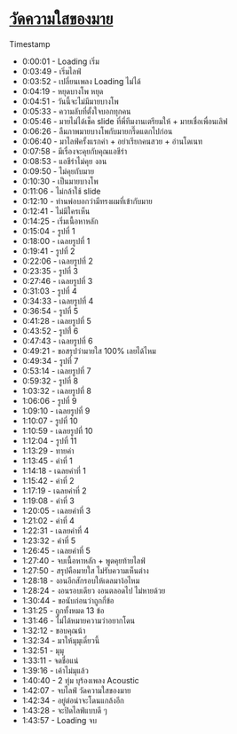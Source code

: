 # [วัดความใสของมาย](https://www.youtube.com/watch?v=gWFSu-d4MVo)

Timestamp

- 0:00:01 - Loading เริ่ม
- 0:03:49 - เริ่มไลฟ์
- 0:03:52 - เปลี่ยนเพลง Loading ไม่ได้
- 0:04:19 - หยุดบางโพ หยุด
- 0:04:51 - วันนี้จะไม่มีมายบางโพ
- 0:05:33 - ความลับที่ตั้งใจบอกทุกคน
- 0:05:46 - มายไม่ได้เช็ค slide ที่พี่ทีมงานเตรียมให้ + มายเชื่อเพื่อนเลิฟ
- 0:06:26 - ลืมภาพมายบางโพกับมายกรี๊ดแตกไปก่อน
- 0:06:40 - มาไลฟ์ครั้งแรกค่า + อย่าเรียกคนสวย + อ่านโดเนท
- 0:07:58 - มีเรื่องจะคุยกับคุณแอชีร่า
- 0:08:53 - แอชีร่าไม่คุย งอน
- 0:09:50 - ไม่คุยกับมาย
- 0:10:30 - เป็นมายบางโพ
- 0:11:06 - ไม่กล้าใช้ slide
- 0:12:10 - ท่านพ่อบอกว่ามีทรงผมที่เข้ากับมาย
- 0:12:41 - ไม่มีใครเห็น
- 0:14:25 - เริ่มเนื้อหาหลัก
- 0:15:04 - รูปที่ 1
- 0:18:00 - เฉลยรูปที่ 1
- 0:19:41 - รูปที่ 2
- 0:22:06 - เฉลยรูปที่ 2
- 0:23:35 - รูปที่ 3
- 0:27:46 - เฉลยรูปที่ 3
- 0:31:03 - รูปที่ 4
- 0:34:33 - เฉลยรูปที่ 4
- 0:36:54 - รูปที่ 5
- 0:41:28 - เฉลยรูปที่ 5
- 0:43:52 - รูปที่่ 6
- 0:47:43 - เฉลยรูปที่ 6
- 0:49:21 - ขอสรุปว่ามายใส 100% เลยได้ไหม
- 0:49:34 - รูปที่ 7
- 0:53:14 - เฉลยรูปที่ 7
- 0:59:32 - รูปที่ 8
- 1:03:32 - เฉลยรูปที่ 8
- 1:06:06 - รูปที่ 9
- 1:09:10 - เฉลยรูปที่ 9
- 1:10:07 - รูปที่ 10
- 1:10:59 - เฉลยรูปที่ 10
- 1:12:04 - รูปที่ 11
- 1:13:29 - ทายคำ
- 1:13:45 - คำที่ 1
- 1:14:18 - เฉลยคำที่ 1
- 1:15:42 - คำที่ 2
- 1:17:19 - เฉลยคำที่ 2
- 1:19:08 - คำที่ 3
- 1:20:05 - เฉลยคำที่ 3
- 1:21:02 - คำที่ 4
- 1:22:31 - เฉลยคำที่ 4
- 1:23:32 - คำที่ 5
- 1:26:45 - เฉลยคำที่ 5
- 1:27:40 - จบเนื้อหาหลัก + พูดคุยท้ายไลฟ์
- 1:27:50 - สรุปคือมายใส ไม่รับความเห็นต่าง
- 1:28:18 - งอนอีกสักรอบให้เดลมาง้อไหม
- 1:28:24 - งอนรอบเดียว งอนตลอดไป ไม่หายด้วย
- 1:30:44 - ขอนับก่อนว่าถูกกี่ข้อ
- 1:31:25 - ถูกทั้งหมด 13 ข้อ
- 1:31:46 - ไม่ได้หมายความว่าอยากโดน
- 1:32:12 - ขอบคุณน้า
- 1:32:34 - มาให้มุมุเดี๋ยวนี้
- 1:32:51 - มุมุ
- 1:33:11 - จดชื่อแน่
- 1:39:16 - เค้าไม่มุแล้ว
- 1:40:40 - 2 ทุ่ม บุร้องเพลง Acoustic
- 1:42:07 - จบไลฟ์ วัดความใสของมาย
- 1:42:34 - อยู่ต่อน่าจะโดนแกล้งอีก
- 1:43:28 - จะปิดไลฟ์แบบดี ๆ
- 1:43:57 - Loading จบ
